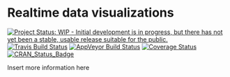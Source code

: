 
<!--- README.md is generated from README.Rmd. Please edit that file -->
Realtime data visualizations
============================

[![Project Status: WIP - Initial development is in progress, but there has not yet been a stable, usable release suitable for the public.](http://www.repostatus.org/badges/latest/wip.svg)](http://www.repostatus.org/#wip) [![Travis Build Status](https://img.shields.io/travis/ropensci/realtime/master.svg?label=Mac%20OSX%20%26%20Linux)](https://travis-ci.org/ropensci/realtime) [![AppVeyor Build Status](https://img.shields.io/appveyor/ci/ropensci/realtime/master.svg?label=Windows)](https://ci.appveyor.com/project/ropensci/realtime) [![Coverage Status](https://codecov.io/github/ropensci/realtime/coverage.svg?branch=master)](https://codecov.io/github/ropensci/realtime?branch=master) [![CRAN\_Status\_Badge](http://www.r-pkg.org/badges/version/ropensci)](https://CRAN.R-project.org/package=ropensci)

Insert more information here
